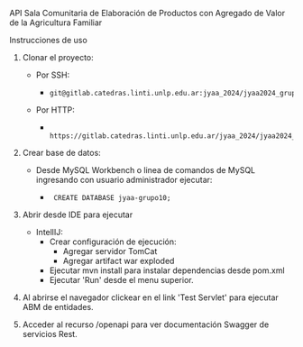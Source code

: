 API Sala Comunitaria de Elaboración de Productos con Agregado de Valor de
la Agricultura Familiar

Instrucciones de uso

1. Clonar el proyecto:

    - Por SSH:
      -     git@gitlab.catedras.linti.unlp.edu.ar:jyaa_2024/jyaa2024_grupo10.git
       
   - Por HTTP: 
     -      https://gitlab.catedras.linti.unlp.edu.ar/jyaa_2024/jyaa2024_grupo10.git
2. Crear base de datos:
   - Desde MySQL Workbench o linea de comandos de MySQL ingresando con usuario administrador ejecutar:
     -      CREATE DATABASE jyaa-grupo10;
3. Abrir desde IDE para ejecutar
   - IntellIJ:
     - Crear configuración de ejecución:
       - Agregar servidor TomCat
       - Agregar artifact war exploded
     - Ejecutar mvn install para instalar dependencias desde pom.xml
     - Ejecutar 'Run' desde el menu superior.
4. Al abrirse el navegador clickear en el link 'Test Servlet' para ejecutar ABM de entidades.
5. Acceder al recurso /openapi para ver documentación Swagger de servicios Rest.